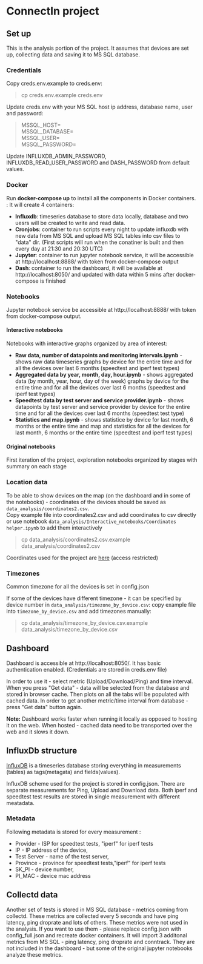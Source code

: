 # ConnectIn project

## Set up

This is the analysis portion of the project. It assumes that devices are set up, collecting data and saving it to MS SQL database.

### Credentials
Copy creds.env.example to creds.env:

> cp creds.env.example creds.env

Update creds.env with your MS SQL host ip address, database name, user and password:

>MSSQL_HOST=    
>MSSQL_DATABASE=   
>MSSQL_USER=   
>MSSQL_PASSWORD=   
 
Update INFLUXDB_ADMIN_PASSWORD, INFLUXDB_READ_USER_PASSWORD and DASH_PASSWORD from default values.

### Docker

Run **docker-compose up** to install all the components in Docker containers.   :
It will create 4 containers:

- **Influxdb**: timeseries database to store data locally, database and two uesrs will be created to write and read data.
- **Cronjobs**: container to run scripts every night to update influxdb with new data from MS SQL and upload MS SQL tables into csv files to "data" dir.
(First scripts will run when the conatiner is built and then every day at 21:30 and 20:30 UTC)
- **Jupyter**: container to run jupyter notebook service, it will be accessible at http://localhost:8888/ with token from docker-compose output
- **Dash**: container to run the dashboard, it will be available at http://localhost:8050/ and updated with data within 5 mins after docker-compose is finished

### Notebooks
Jupyter notebook service be accessible at http://localhost:8888/ with token from docker-compose output.

#### Interactive notebooks
Notebooks with interactive graphs organized by area of interest:

-  **Raw data, number of datapoints and monitoring intervals.ipynb** - shows raw data timeseries graphs by device for the entire time and for all the devices over last 6 months (speedtest and iperf test types)
-  **Aggregated data by year, month, day, hour.ipynb** - shows aggregated data (by month, year, hour, day of the week) graphs by device for the entire time and for all the devices over last 6 months (speedtest and iperf test types)
-  **Speedtest data by test server and service provider.ipynb** - shows datapoints by test server and service provider by device for the entire time  and for all the devices over last 6 months (speedtest test type)
-  **Statistics and map.ipynb** - shows statistice by device for last month, 6 months or the entire time  and  map and statistics for all the devices for last month, 6 months or the entire time (speedtest and iperf test types)


#### Original notebooks

First iteration of the project, exploration notebooks organized by stages with summary on each stage 


### Location data

To be able to show devices on the map (on the dashboard and in some of the notebooks) - coordinates of the devices should be saved as `data_analysis/coordinates2.csv`.  
Copy example file into  coordinates2.csv and add coordinates to csv directly or use notebook `data_analysis/Interactive_notebooks/Coordinates helper.ipynb` to add them interactively

> cp data_analysis/coordinates2.csv.example  data_analysis/coordinates2.csv

Coordinates used for the project are [here](https://docs.google.com/spreadsheets/d/19uYQM8fbDngLbV8RckWXQ0sQemg92XAid6gV_bHRQDw/edit#gid=975122863) (access restricted) 
 
### Timezones

Common timezone for all the devices is set in config.json 

If some of the devices have different timezone - it can be specified by device number in `data_analysis/timezone_by_device.csv`:  copy example file into `timezone_by_device.csv` and add timezones manually: 

>cp data_analysis/timezone_by_device.csv.example data_analysis/timezone_by_device.csv

## Dashboard 

Dashboard is accessible at http://localhost:8050/. It has basic authentication enabled. (Credentials are stored in creds.env file)

In order to use it - select metric (Upload/Download/Ping) and  time interval. When you press "Get  data"  - data will be selected from the database and stored in browser cache. Then plots on all the tabs will be populated with cached data.
In order to get another metric/time interval from database - press "Get data" button again.

**Note:** Dashboard works faster when running it locally as opposed to hosting it on the web. When hosted - cached data need to be transported over the web and it slows it down.

## InfluxDb structure
[InfluxDB](https://docs.influxdata.com/influxdb/v1.7/) is a timeseries database storing everything in measurements (tables) as tags(metagata)  and fields(values).

InfluxDB scheme used for the project is stored in config.json.
There are separate measurements for Ping, Upload and Download data. Both iperf and speedtest test results are stored in single measurement with different meatadata.

### Metadata 

Following metadata is stored for every measurement :
 - Provider - ISP for speedtest tests, "iperf" for iperf tests
 - IP - IP address of the device,
 - Test Server - name of the test server,
 - Province - province for speedtest tests,"iperf" for iperf tests
 - SK_PI - device number,
 - PI_MAC - device mac address


## Collectd data

Another set of tests is stored in MS SQL database - metrics coming from collectd. These metrics are collected every 5 seconds and have ping latency, ping droprate and lots of others. These metrics were not used in the analysis. If you want to use them - please replace config.json with config_full.json and recreate docker containers. It will import 3 additonal metrics from MS SQL - ping latency, ping droprate and conntrack.  They are not included in the dashboard - but some of the original jupyter notebooks analyze these metrics.

